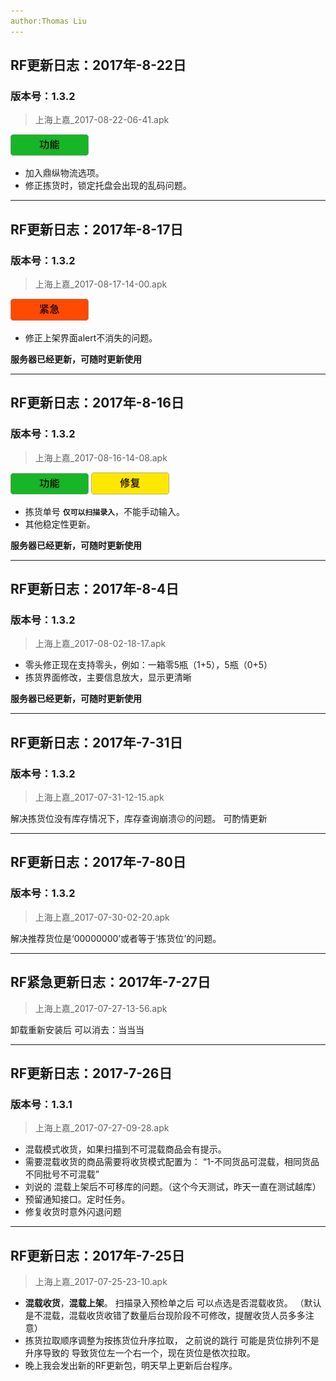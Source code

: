 ```yaml
---
author:Thomas Liu
---
```

## RF更新日志：2017年-8-22日
### 版本号：1.3.2  
> 上海上嘉_2017-08-22-06-41.apk

![紧急](photos/function.png)
    
- 加入鼎纵物流选项。
- 修正拣货时，锁定托盘会出现的乱码问题。

***

## RF更新日志：2017年-8-17日
### 版本号：1.3.2  
> 上海上嘉_2017-08-17-14-00.apk

![紧急](photos/emergent.png)
    
- 修正上架界面alert不消失的问题。

**服务器已经更新，可随时更新使用**

***

## RF更新日志：2017年-8-16日
### 版本号：1.3.2
> 上海上嘉_2017-08-16-14-08.apk

![紧急](photos/function.png)   ![紧急](photos/repair.png)
    
- 拣货单号 **`仅可以扫描录入`**，不能手动输入。
- 其他稳定性更新。

**服务器已经更新，可随时更新使用**

***

## RF更新日志：2017年-8-4日
### 版本号：1.3.2
> 上海上嘉_2017-08-02-18-17.apk
    
- 零头修正现在支持零头，例如：一箱零5瓶（1+5），5瓶（0+5）
- 拣货界面修改，主要信息放大，显示更清晰

**服务器已经更新，可随时更新使用**

***

## RF更新日志：2017年-7-31日
### 版本号：1.3.2
> 上海上嘉_2017-07-31-12-15.apk

解决拣货位没有库存情况下，库存查询崩溃😖的问题。
可酌情更新

***

## RF更新日志：2017年-7-80日
### 版本号：1.3.2
> 上海上嘉_2017-07-30-02-20.apk
    
解决推荐货位是‘00000000’或者等于‘拣货位’的问题。
    
***

## RF紧急更新日志：2017年-7-27日
> 上海上嘉_2017-07-27-13-56.apk
    
卸载重新安装后 可以消去：当当当

***

## RF更新日志：2017-7-26日
### 版本号：1.3.1
> 上海上嘉_2017-07-27-09-28.apk

- 混载模式收货，如果扫描到不可混载商品会有提示。
- 需要混载收货的商品需要将收货模式配置为：
        “1-不同货品可混载，相同货品不同批号不可混载”
- 刘说的 混载上架后不可移库的问题。（这个今天测试，昨天一直在测试越库）
- 预留通知接口。定时任务。
- 修复收货时意外闪退问题

***

## RF更新日志：2017年-7-25日
> 上海上嘉_2017-07-25-23-10.apk

- **混载收货**，**混载上架**。
        扫描录入预检单之后 可以点选是否混载收货。
        （默认是不混载，混载收货收错了数量后台现阶段不可修改，提醒收货人员多多注意）
- 拣货拉取顺序调整为按拣货位升序拉取，
        之前说的跳行 可能是货位排列不是升序导致的 导致货位左一个右一个，现在货位是依次拉取。
- 晚上我会发出新的RF更新包，明天早上更新后台程序。